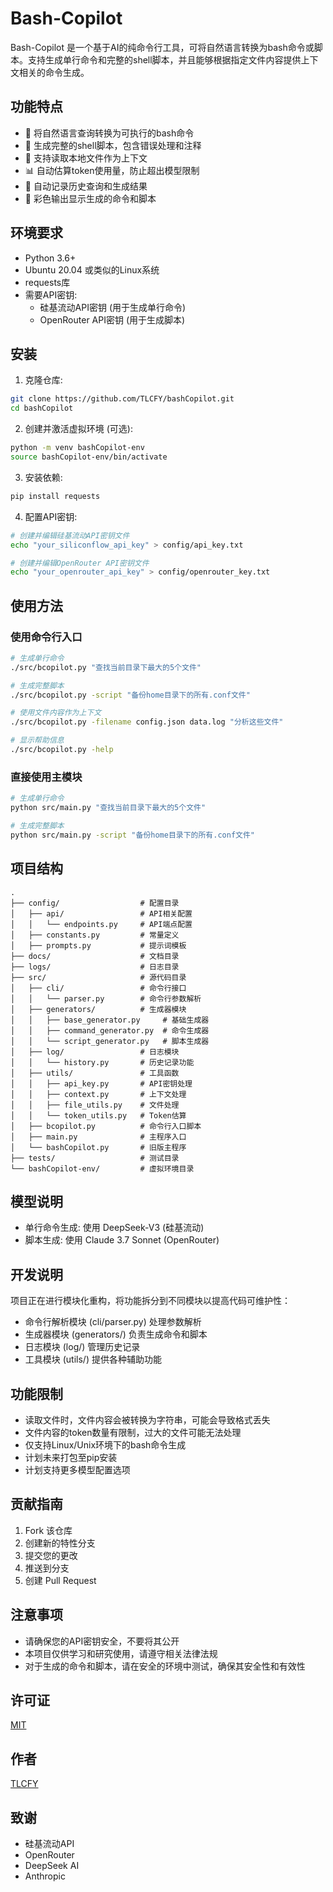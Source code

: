 # Bash-Copilot

Bash-Copilot 是一个基于AI的纯命令行工具，可将自然语言转换为bash命令或脚本。支持生成单行命令和完整的shell脚本，并且能够根据指定文件内容提供上下文相关的命令生成。

## 功能特点

- 🚀 将自然语言查询转换为可执行的bash命令
- 📝 生成完整的shell脚本，包含错误处理和注释
- 📄 支持读取本地文件作为上下文
- 📊 自动估算token使用量，防止超出模型限制
- 📝 自动记录历史查询和生成结果
- 🎨 彩色输出显示生成的命令和脚本

## 环境要求

- Python 3.6+
- Ubuntu 20.04 或类似的Linux系统
- requests库
- 需要API密钥:
  - 硅基流动API密钥 (用于生成单行命令)
  - OpenRouter API密钥 (用于生成脚本)

## 安装

1. 克隆仓库:

```bash
git clone https://github.com/TLCFY/bashCopilot.git
cd bashCopilot
```

2. 创建并激活虚拟环境 (可选):

```bash
python -m venv bashCopilot-env
source bashCopilot-env/bin/activate
```

3. 安装依赖:

```bash
pip install requests
```

4. 配置API密钥:

```bash
# 创建并编辑硅基流动API密钥文件
echo "your_siliconflow_api_key" > config/api_key.txt

# 创建并编辑OpenRouter API密钥文件
echo "your_openrouter_api_key" > config/openrouter_key.txt
```

## 使用方法

### 使用命令行入口

```bash
# 生成单行命令
./src/bcopilot.py "查找当前目录下最大的5个文件"

# 生成完整脚本
./src/bcopilot.py -script "备份home目录下的所有.conf文件"

# 使用文件内容作为上下文
./src/bcopilot.py -filename config.json data.log "分析这些文件"

# 显示帮助信息
./src/bcopilot.py -help
```

### 直接使用主模块

```bash
# 生成单行命令
python src/main.py "查找当前目录下最大的5个文件"

# 生成完整脚本
python src/main.py -script "备份home目录下的所有.conf文件"
```

## 项目结构

```
.
├── config/                  # 配置目录
│   ├── api/                 # API相关配置
│   │   └── endpoints.py     # API端点配置
│   ├── constants.py         # 常量定义
│   ├── prompts.py           # 提示词模板
├── docs/                    # 文档目录
├── logs/                    # 日志目录
├── src/                     # 源代码目录
│   ├── cli/                 # 命令行接口
│   │   └── parser.py        # 命令行参数解析
│   ├── generators/          # 生成器模块
│   │   ├── base_generator.py     # 基础生成器
│   │   ├── command_generator.py  # 命令生成器
│   │   └── script_generator.py   # 脚本生成器
│   ├── log/                 # 日志模块
│   │   └── history.py       # 历史记录功能
│   ├── utils/               # 工具函数
│   │   ├── api_key.py       # API密钥处理
│   │   ├── context.py       # 上下文处理
│   │   ├── file_utils.py    # 文件处理
│   │   └── token_utils.py   # Token估算
│   ├── bcopilot.py          # 命令行入口脚本
│   ├── main.py              # 主程序入口
│   └── bashCopilot.py       # 旧版主程序
├── tests/                   # 测试目录
└── bashCopilot-env/         # 虚拟环境目录
```

## 模型说明

- 单行命令生成: 使用 DeepSeek-V3 (硅基流动)
- 脚本生成: 使用 Claude 3.7 Sonnet (OpenRouter)

## 开发说明

项目正在进行模块化重构，将功能拆分到不同模块以提高代码可维护性：

- 命令行解析模块 (cli/parser.py) 处理参数解析
- 生成器模块 (generators/) 负责生成命令和脚本
- 日志模块 (log/) 管理历史记录
- 工具模块 (utils/) 提供各种辅助功能

## 功能限制

- 读取文件时，文件内容会被转换为字符串，可能会导致格式丢失
- 文件内容的token数量有限制，过大的文件可能无法处理
- 仅支持Linux/Unix环境下的bash命令生成
- 计划未来打包至pip安装
- 计划支持更多模型配置选项

## 贡献指南

1. Fork 该仓库
2. 创建新的特性分支
3. 提交您的更改
4. 推送到分支
5. 创建 Pull Request

## 注意事项

- 请确保您的API密钥安全，不要将其公开
- 本项目仅供学习和研究使用，请遵守相关法律法规
- 对于生成的命令和脚本，请在安全的环境中测试，确保其安全性和有效性

## 许可证

[MIT](./LICENSE)

## 作者

[TLCFY](https://github.com/TLCFY)

## 致谢

- 硅基流动API
- OpenRouter
- DeepSeek AI
- Anthropic
